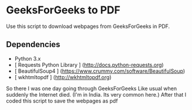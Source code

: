 # GeeksForGeeks to PDF
Use this script to download webpages from GeeksForGeeks in PDF.

## Dependencies
  - Python 3.x
  - [ Requests Python Library ] (http://docs.python-requests.org)
  - [ BeautifulSoup4 ] (https://www.crummy.com/software/BeautifulSoup)
  - [ wkhtmltopdf ] (http://wkhtmltopdf.org) 
  
So there I was one day going through GeeksForGeeks Like usual when suddenly the Internet died. (I'm in India. Its very common here.) After that I coded this script to save the webpages as pdf
